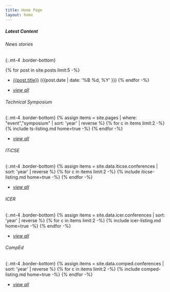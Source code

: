 ```yaml
---
title: Home Page
layout: home
---
```

##### Latest Content

###### News stories
{:.mt-4 .border-bottom}

{% for post in site.posts limit:5 -%}
* <a href="{{post.url | relative_url }}">{{post.title}}</a> ({{post.date | date: '%B %d, %Y' }})
{% endfor -%}
- [*view all*]("about/news/index.html")

###### Technical Symposium
{:.mt-4 .border-bottom}
{% assign items = site.pages | where: "event","symposium" | sort: 'year' | reverse %}
{% for c in items limit:2 -%}
    {% include ts-listing.md home=true -%}
{% endfor -%}
- [*view all*]("events/symposia/conferences.html")

###### ITiCSE
{:.mt-4 .border-bottom}
{% assign items = site.data.iticse.conferences | sort: 'year' | reverse %}
{% for c in items limit:2 -%}
    {% include iticse-listing.md home=true -%}
{% endfor -%}
- [*view all*]("events/iticse/conferences.html")

###### ICER
{:.mt-4 .border-bottom}
{% assign items = site.data.icer.conferences | sort: 'year' | reverse %}
{% for c in items limit:2 -%}
    {% include icer-listing.md home=true -%}
{% endfor -%}
- [*view all*]("events/icer/conferences.html")

###### CompEd
{:.mt-4 .border-bottom}
{% assign items = site.data.comped.conferences | sort: 'year' | reverse %}
{% for c in items limit:2 -%}
    {% include comped-listing.md home=true -%}
{% endfor -%}

- [*view all*]("events/comped/conferences.html")

